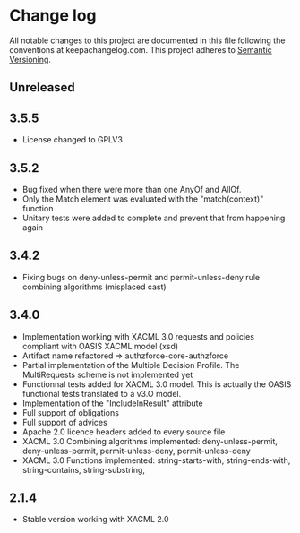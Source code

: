 # Change log
All notable changes to this project are documented in this file following the conventions at keepachangelog.com.
This project adheres to [Semantic Versioning](http://semver.org).

## Unreleased


## 3.5.5
- License changed to GPLV3

## 3.5.2
- Bug fixed when there were more than one AnyOf and AllOf. 
- Only the Match element was evaluated with the "match(context)" function
- Unitary tests were added to complete and prevent that from happening again

## 3.4.2
- Fixing bugs on deny-unless-permit and permit-unless-deny rule combining algorithms (misplaced cast)

## 3.4.0
- Implementation working with XACML 3.0 requests and policies compliant with OASIS XACML model (xsd)
- Artifact name refactored => authzforce-core-authzforce
- Partial implementation of the Multiple Decision Profile. The MultiRequests scheme is not implemented yet
- Functionnal tests added for XACML 3.0 model. This is actually the OASIS functional tests translated to a v3.O model.
- Implementation of the "IncludeInResult" attribute
- Full support of obligations
- Full support of advices
- Apache 2.0 licence headers added to every source file
- XACML 3.0 Combining algorithms implemented: deny-unless-permit, deny-unless-permit, permit-unless-deny, permit-unless-deny
- XACML 3.0 Functions implemented: string-starts-with, string-ends-with, string-contains, string-substring, 

## 2.1.4
- Stable version working with XACML 2.0
